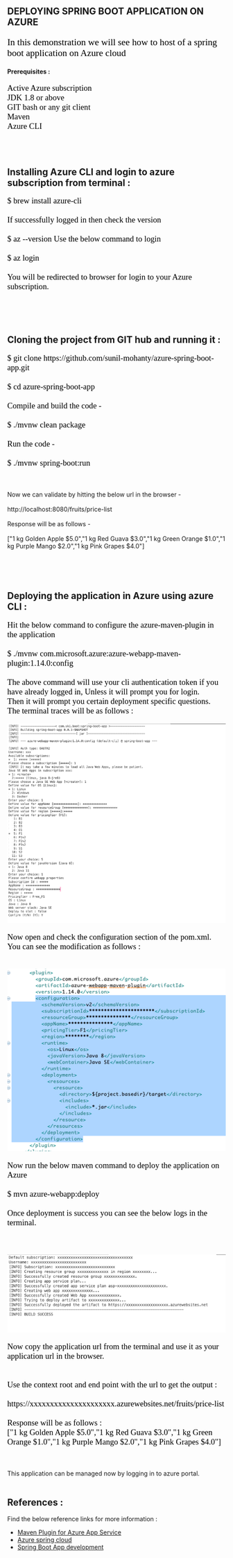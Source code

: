 ## DEPLOYING SPRING BOOT APPLICATION ON AZURE
	


<p style="font-family: times, serif; font-size:16pt;  color:black">
In this demonstration we will see how to host of a spring boot application on Azure cloud
</p>



#### Prerequisites :

<p style="font-family: times, serif; font-size:14pt;  color:black">
Active Azure subscription
<br>
JDK 1.8 or above
<br>
GIT bash or any git client
<br>
Maven
<br>
Azure CLI
<br>
</p>
<br><br>

<h2 font-size:16pt;>Installing Azure CLI and login to azure subscription from terminal : </h2>

<p style="font-family: times, serif; font-size:14pt;  color:black">
$ brew install azure-cli 
<br><br>If successfully logged in then check the version <br><br>
$ az --version
Use the below command to login <br><br>
$ az login
<br><br>You will be redirected to browser for login to your Azure subscription. 
</p>
<br><br><br>


<h2 font-size:16pt;>Cloning the project from GIT hub and running it : </h2>

<p style="font-family: times, serif; font-size:14pt;  color:black">
$ git clone https://github.com/sunil-mohanty/azure-spring-boot-app.git
<br><br>
$ cd azure-spring-boot-app
<br><br>
Compile  and build the code -
<br><br>
$ ./mvnw clean package
<br><br>Run the code - <br><br>
$ ./mvnw spring-boot:run

<br><br>Now we can validate by hitting the below url in the browser - <br><br>
http://localhost:8080/fruits/price-list
<br><br>Response will be as follows - <br><br>
["1 kg  Golden Apple $5.0","1 kg  Red Guava $3.0","1 kg  Green Orange $1.0","1 kg  Purple Mango $2.0","1 kg  Pink Grapes $4.0"]
</p>
<br><br><br>




<h2 font-size:16pt;>Deploying the application in Azure using azure CLI : </h2>

<p style="font-family: times, serif; font-size:14pt;  color:black">
Hit the below command to configure the azure-maven-plugin in the application<br><br>
$ ./mvnw com.microsoft.azure:azure-webapp-maven-plugin:1.14.0:config
<br><br>
The above command will use your cli authentication token if you have already logged in, Unless it will prompt you for login.
<br>
Then it will prompt you certain deployment specific questions.
<br>
The terminal traces will be as follows :
<br>
</p>

![1-terminal-trace](./ReadmeFiles/1-terminal-trace.png)

<p style="font-family: times, serif; font-size:14pt;  color:black">
Now open and check the configuration section of the pom.xml. You can see the modification as follows :
<br><br>
</p>

![2-pom-configuration](./ReadmeFiles/2-pom-configuration.png)

<p style="font-family: times, serif; font-size:14pt;  color:black">
Now run the below maven command to deploy the application on Azure
<br><br>
$ mvn azure-webapp:deploy
<br><br>
Once deployment is success you can see the below logs in the terminal. 
<br><br>
<br>

![3-deploy-success](./ReadmeFiles/3-deploy-success.png)

<p style="font-family: times, serif; font-size:14pt;  color:black">
Now copy the application url from the terminal and use it as your application url in the browser.
<br><br><br>
Use the context root and end point with the url to get the output : 
<br><br>
https://xxxxxxxxxxxxxxxxxxxxx.azurewebsites.net/fruits/price-list
<br><br>
Response will be as follows :
<br>
["1 kg  Golden Apple $5.0","1 kg  Red Guava $3.0","1 kg  Green Orange $1.0","1 kg  Purple Mango $2.0","1 kg  Pink Grapes $4.0"]

<br><br>
This application can be managed now by logging in to azure portal.
<br><br>
</p>



## References :

Find the below reference links for more information :
- [Maven Plugin for Azure App Service ](https://github.com/microsoft/azure-maven-plugins/blob/develop/azure-webapp-maven-plugin/README.md/)
- [Azure spring cloud ](https://azure.microsoft.com/en-us/services/spring-cloud/#overview)
- [Spring Boot App development](https://spring.io/projects/spring-boot)
